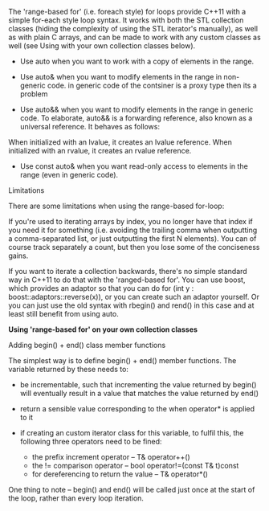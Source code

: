 
The 'range-based for' (i.e. foreach style) for loops provide C++11 with a simple for-each style loop syntax. It works with both the STL collection classes (hiding the complexity of using the STL iterator's manually), as well as with plain C arrays, and can be made to work with any custom classes as well (see Using with your own collection classes below).


- Use auto when you want to work with a copy of elements in the range.
- Use auto& when you want to modify elements in the range in non-generic code.
in generic code of the contsiner is a proxy type then its a problem

- Use auto&& when you want to modify elements in the range in generic code.
 To elaborate, auto&& is a forwarding reference, also known as a universal reference. It behaves as follows:

When initialized with an lvalue, it creates an lvalue reference.
When initialized with an rvalue, it creates an rvalue reference.

- Use const auto& when you want read-only access to elements in the range (even in generic code).


Limitations

There are some limitations when using the range-based for-loop:

If you're used to iterating arrays by index, you no longer have that index if you need it for something (i.e. avoiding the trailing comma when outputting a comma-separated list, or just outputting the first N elements). You can of course track separately a count, but then you lose some of the conciseness gains.

If you want to iterate a collection backwards, there's no simple standard way in C++11 to do that with the 'ranged-based for'. You can use boost, which provides an adaptor so that you can do for (int y : boost::adaptors::reverse(x)), or you can create such an adaptor yourself. Or you can just use the old syntax with rbegin() and rend() in this case and at least still benefit from using auto.


**Using 'range-based for' on your own collection classes**

Adding begin() + end() class member functions

The simplest way is to define begin() + end() member functions. The variable returned by these needs to:

- be incrementable, such that incrementing the value returned by begin() will eventually result in a value that matches the value returned by end()
- return a sensible value corresponding to the when operator* is applied to it


- if creating an custom iterator class for this variable, to fulfil this, the following three operators need to be fined:
    - the prefix increment operator – T& operator++()
    - the != comparison operator – bool operator!=(const T& t)const
    - for dereferencing to return the value – T& operator*()

One thing to note – begin() and end() will be called just once at the start of the loop, rather than every loop iteration.

